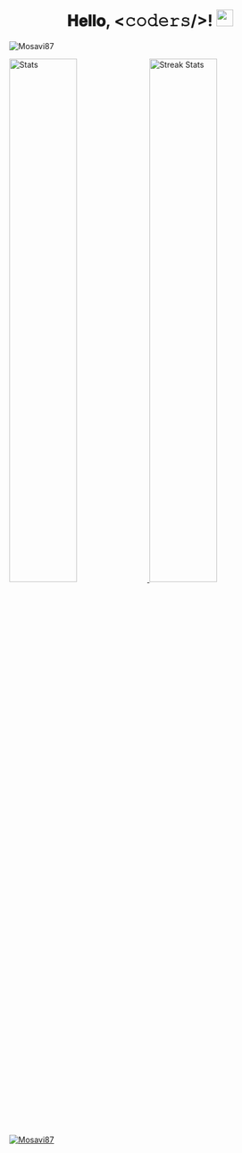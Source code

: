 <h1 align="center">
  𝐇𝐞𝐥𝐥𝐨, &lt;𝚌𝚘𝚍𝚎𝚛𝚜/&gt;! 
  <img src="https://media.giphy.com/media/hvRJCLFzcasrR4ia7z/giphy.gif" width="30" height="30" />
</h1>
<p> 
  <img src="https://komarev.com/ghpvc/?username=Mosavi87&label=Profile%20views&color=0e75b6&style=flat" alt="Mosavi87" /> 
</p>

<!-- <img alt="Mosavi87" height="300" src="https://github.com/Mosavi87/Mosavi87/assets/39488910/2dfe081e-5afd-49e6-bff0-af7f0a7f633c">
<br/> --!>
<!--
- 🔭 I’m currently working on Smart friqi company
-->


<a href="https://github-readme-stats.vercel.app">
    <img width="49%" alt="Stats" src="https://github-readme-stats.vercel.app/api?&count_private=true&include_all_commits=true&username=Mosavi87&theme=onedark&custom_title=GitHub+Stats&hide_border=true"/>
    </a>
<a href="https://github-readme-streak-stats.herokuapp.com">
    <img width="49%" alt="Streak Stats" src="https://github-readme-streak-stats.herokuapp.com/?user=Mosavi87&theme=onedark&hide_border=true"/>
  </a>
<p align="left"> 
  <a href="https://github.com/ryo-ma/github-profile-trophy">
    <img src="https://github-profile-trophy.vercel.app/?username=Mosavi87" alt="Mosavi87" />
  </a> 
</p>
 
<!-- 
- ⚡ 𝙵𝚞𝚗 𝚏𝚊𝚌𝚝 : **𝙱𝚎𝚜𝚝 𝙿𝚊𝚛𝚝 𝙾𝚏 𝚃𝚑𝚎 𝙹𝚘𝚞𝚛𝚗𝚎𝚢 𝙸𝚜 : _𝙸𝚝 𝙴𝚗𝚍𝚜._** -->
